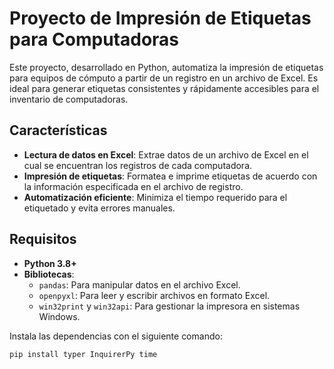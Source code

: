 # Proyecto de Impresión de Etiquetas para Computadoras

Este proyecto, desarrollado en Python, automatiza la impresión de etiquetas para equipos de cómputo a partir de un registro en un archivo de Excel. Es ideal para generar etiquetas consistentes y rápidamente accesibles para el inventario de computadoras.

## Características

- **Lectura de datos en Excel**: Extrae datos de un archivo de Excel en el cual se encuentran los registros de cada computadora.
- **Impresión de etiquetas**: Formatea e imprime etiquetas de acuerdo con la información especificada en el archivo de registro.
- **Automatización eficiente**: Minimiza el tiempo requerido para el etiquetado y evita errores manuales.

## Requisitos

- **Python 3.8+**
- **Bibliotecas**:
  - `pandas`: Para manipular datos en el archivo Excel.
  - `openpyxl`: Para leer y escribir archivos en formato Excel.
  - `win32print` y `win32api`: Para gestionar la impresora en sistemas Windows.

Instala las dependencias con el siguiente comando:

```bash
pip install typer InquirerPy time
